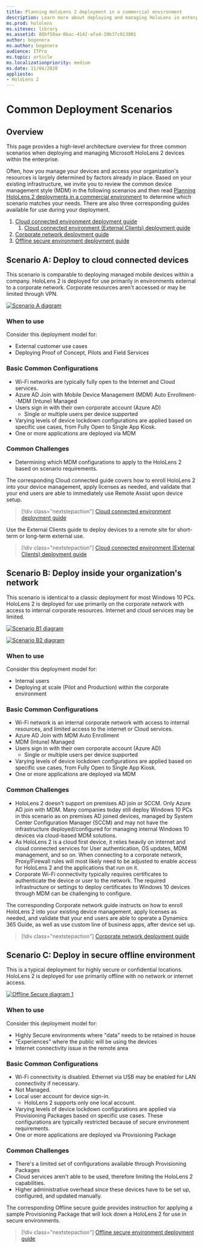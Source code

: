 ```yaml
---
title: Planning HoloLens 2 deployment in a commercial environment
description: Learn more about deploying and managing HoloLens in enterprise environments, including infrastructure, Azure Active Directory, and mobile device management.
ms.prod: hololens
ms.sitesec: library
ms.assetid: 88bf50aa-0bac-4142-afa4-20b37c013001
author: bogenera
ms.author: bogenera
audience: ITPro
ms.topic: article
ms.localizationpriority: medium
ms.date: 11/04/2020
appliesto:
- HoloLens 2
---
```


# Common Deployment Scenarios

## Overview

This page provides a high-level architecture overview for three common scenarios when deploying and managing Microsoft HoloLens 2 devices within the enterprise.

Often, how you manage your devices and access your organization's resources is largely determined by factors already in place. Based on your existing infrastructure, we invite you to review the common device management style (MDM) in the following scenarios and then read [Planning HoloLens 2 deployments in a commercial environment](hololens-core-components.md) to determine which scenario matches your needs. There are also three corresponding guides available for use during your deployment.

 1. [Cloud connected environment deployment guide](hololens2-cloud-connected-overview.md)
     1. [Cloud connected environment (External Clients) deployment guide](hololens2-deployment-guide.md)
 1. [Corporate network deployment guide](hololens2-corp-connected-overview.md)
 1. [Offline secure environment deployment guide](hololens-common-scenarios-offline-secure.md)

## Scenario A: Deploy to cloud connected devices

This scenario is comparable to deploying managed mobile devices within a company. HoloLens 2 is deployed for use primarily in environments external to a corporate network. Corporate resources aren't accessed or may be limited through VPN.

[![Scenario A diagram](images/deployment-guides-revised-scenario-a.png)](images/deployment-guides-revised-scenario-a.png#lightbox)

### When to use

Consider this deployment model for:

* External customer use cases
* Deploying Proof of Concept, Pilots and Field Services

### Basic Common Configurations

* Wi-Fi networks are typically fully open to the Internet and Cloud services.
* Azure AD Join with Mobile Device Management (MDM) Auto Enrollment--MDM (Intune) Managed
* Users sign in with their own corporate account (Azure AD)
  * Single or multiple users per device supported
* Varying levels of device lockdown configurations are applied based on specific use cases, from Fully Open to Single App Kiosk.
* One or more applications are deployed via MDM

### Common Challenges

* Determining which MDM configurations to apply to the HoloLens 2 based on scenario requirements.

The corresponding Cloud connected guide covers how to enroll HoloLens 2 into your device management, apply licenses as needed, and validate that your end users are able to immediately use Remote Assist upon device setup.

> [!div class="nextstepaction"]
> [Cloud connected environment deployment guide](hololens2-cloud-connected-overview.md)

Use the External Clients guide to deploy devices to a remote site for short-term or long-term external use.

> [!div class="nextstepaction"]
> [Cloud connected environment (External Clients) deployment guide](hololens2-deployment-guide.md)

## Scenario B: Deploy inside your organization's network

This scenario is identical to a classic deployment for most Windows 10 PCs. HoloLens 2 is deployed for use primarily on the corporate network with access to internal corporate resources. Internet and cloud services may be limited. 

[![Scenario B1 diagram](images/deployment-guides-revised-scenario-b-01-1.png)](images/deployment-guides-revised-scenario-b-01-1.png#lightbox)

[![Scenario B2 diagram](images/deployment-guides-revised-scenario-b-02-1.png)](images/deployment-guides-revised-scenario-b-02-1.png#lightbox)

### When to use

Consider this deployment model for:

* Internal users
* Deploying at scale (Pilot and Production) within the corporate environment

### Basic Common Configurations

* Wi-Fi network is an internal corporate network with access to internal resources, and limited access to the internet or Cloud services.
* Azure AD Join with MDM Auto Enrollment
* MDM (Intune) Managed
* Users sign in with their own corporate account (Azure AD)
  * Single or multiple users per device supported
* Varying levels of device lockdown configurations are applied based on specific use cases, from Fully Open to Single App Kiosk.
* One or more applications are deployed via MDM

### Common Challenges

* HoloLens 2 doesn't support on premises AD join or SCCM. Only Azure AD join with MDM. Many companies today still deploy Windows 10 PCs in this scenario as on premises AD joined devices, managed by System Center Configuration Manager (SCCM) and may not have the infrastructure deployed/configured for managing internal Windows 10 devices via cloud-based MDM solutions.
* As HoloLens 2 is a cloud first device, it relies heavily on internet and cloud connected services for User authentication, OS updates, MDM management, and so on. When connecting to a corporate network, Proxy/Firewall rules will most likely need to be adjusted to enable access for HoloLens 2 and the applications that run on it.
* Corporate Wi-Fi connectivity typically requires certificates to authenticate the device or user to the network. The required infrastructure or settings to deploy certificates to Windows 10 devices through MDM can be challenging to configure.

The corresponding Corporate network guide instructs on how to enroll HoloLens 2 into your existing device management, apply licenses as needed, and validate that your end users are able to operate a Dynamics 365 Guide, as well as use custom line of business apps, after device set up.

> [!div class="nextstepaction"]
> [Corporate network deployment guide](hololens2-corp-connected-overview.md)

## Scenario C: Deploy in secure offline environment

This is a typical deployment for highly secure or confidential locations. HoloLens 2 is deployed for use primarily offline with no network or internet access.

[![Offline Secure diagram 1](images/deployment-guides-revised-scenario-c-01.png)](images/deployment-guides-revised-scenario-c-01.png#lightbox)

### When to use

Consider this deployment model for:

* Highly Secure environments where "data" needs to be retained in house
* "Experiences" where the public will be using the devices
* Internet connectivity issue in the remote area

### Basic Common Configurations

* Wi-Fi connectivity is disabled. Ethernet via USB may be enabled for LAN connectivity if necessary.
* Not Managed.
* Local user account for device sign-in.
  * HoloLens 2 supports only one local account.
* Varying levels of device lockdown configurations are applied via Provisioning Packages based on specific use cases. These configurations are typically restricted because of secure environment requirements.
* One or more applications are deployed via Provisioning Package

### Common Challenges

* There's a limited set of configurations available through Provisioning Packages
* Cloud services aren't able to be used, therefore limiting the HoloLens 2 capabilities.
* Higher administrative overhead since these devices have to be set up, configured, and updated manually.

The corresponding Offline secure guide provides instruction for applying a sample Provisioning Package that will lock down a HoloLens 2 for use in secure environments.

> [!div class="nextstepaction"]
> [Offline secure environment deployment guide](hololens-common-scenarios-offline-secure.md)
